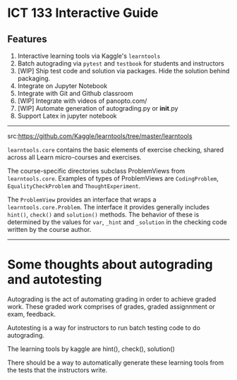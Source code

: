 # ICT 133 Interactive Guide

## Features

1. Interactive learning tools via Kaggle's `learntools`
2. Batch autograding via `pytest` and `testbook` for students and instructors
3. [WIP] Ship test code and solution via packages. Hide the solution behind packaging.
4. Integrate on Jupyter Notebook
5. Integrate with Git and Github classroom
6. [WIP] Integrate with videos of panopto.com/
7. [WIP] Automate generation of autograding.py or __init__.py
8. Support Latex in jupyter notebook

---

src:https://github.com/Kaggle/learntools/tree/master/learntools

`learntools.core` contains the basic elements of exercise checking, shared across all Learn micro-courses and exercises.

The course-specific directories subclass ProblemViews from `learntools.core`. Examples of types of ProblemViews are `CodingProblem`, `EqualityCheckProblem` and `ThoughtExperiment`.

The `ProblemView` provides an interface that wraps a `learntools.core.Problem`. The interface it provides generally includes `hint()`, `check()` and `solution()` methods. The behavior of these is determined by the values for `var`, `_hint` and `_solution` in the checking code written by the course author.



---
# Some thoughts about autograding and autotesting

Autograding is the act of automating grading in order to achieve graded work. These graded work comprises of grades, graded assignnment or exam, feedback.

Autotesting is a way for 
instructors to run batch testing code to do autograding. 

The learning tools by kaggle are hint(), check(), solution()

There should be a way to automatically generate these learning tools from the tests that the instructors write.
    